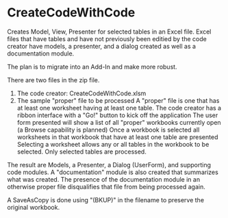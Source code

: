 # CreateCodeWithCode
Creates Model, View, Presenter for selected tables in an Excel file.
Excel files that have tables and have not previously been editied by the code creator
have models, a presenter, and a dialog created as well as a documentation module.

The plan is to migrate into an Add-In and make more robust.

There are two files in the zip file.
1) The code creator: CreateCodeWithCode.xlsm
2) The sample "proper" file to be processed
   A "proper" file is one that has at least one worksheet having at least one table.
The code creator has a ribbon interface with a "Go!" button to kick off the application
The user form presented will show a list of all "proper" workbooks currently open (a Browse capability is planned)
Once a workbook is selected all worksheets in that workbook that have at least one table are presented
Selecting a worksheet allows any or all tables in the workbook to be selected. Only selected tables are processed.

The result are Models, a Presenter, a Dialog (UserForm), and supporting code modules. A "documentation" module is also created that summarizes what was created. The presence of the documentation module in an otherwise proper file disqualifies that file from being processed again.

A SaveAsCopy is done using "(BKUP)" in the filename to preserve the original workbook.
